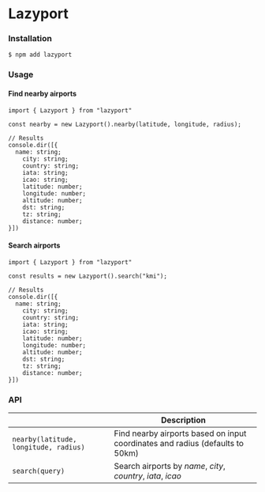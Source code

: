 # Lazyport

### Installation

```Sh
$ npm add lazyport
```

### Usage

#### Find nearby airports
```JS
import { Lazyport } from "lazyport"

const nearby = new Lazyport().nearby(latitude, longitude, radius);

// Results
console.dir([{
  name: string;
	city: string;
	country: string;
	iata: string;
	icao: string;
	latitude: number;
	longitude: number;
	altitude: number;
	dst: string;
	tz: string;
	distance: number;
}])
```

#### Search airports
```JS
import { Lazyport } from "lazyport"

const results = new Lazyport().search("kmi");

// Results
console.dir([{
  name: string;
	city: string;
	country: string;
	iata: string;
	icao: string;
	latitude: number;
	longitude: number;
	altitude: number;
	dst: string;
	tz: string;
	distance: number;
}])
```

### API
|                |Description                    |
|----------------|-------------------------------|
|`nearby(latitude, longitude, radius)`|Find nearby airports based on input coordinates and radius (defaults to 50km)|
|`search(query)`|Search airports by *name*, *city*, *country*, *iata*, *icao* |
